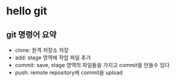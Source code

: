 # hello git

## git 명령어 요약

- clone: 원격 저장소 저장
- add: stage 영역에 작업 파일 추가
- commit: save, stage 영역의 파일들을 가지고 commit을 만들수 있다
- push: remote repository에 commit을 upload